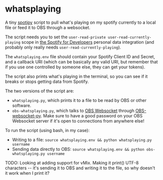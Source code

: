# whatsplaying
A tiny [spotipy](https://github.com/plamere/spotipy) script to pull what's
playing on my spotify currently to a local file or feed it to OBS through
a websocket.

The script needs you to set the `user-read-private user-read-currently-playing`
scope in [the Spotify for Developers](https://developer.spotify.com/) personal
data integration (and probably only really needs `user-read-currently-playing`).

The `whatsplaying.env` file should contain your Spotify Client ID and Secret,
and a callback URI (which can be basically any valid URI, but remember that if
you use one controlled by someone else, they can get your tokens).

The script also prints what's playing in the terminal, so you can see if it
breaks or stops getting data from Spotify.

The two versions of the script are:
*   `whatsplaying.py`, which prints it to a file to be read by OBS or other
    software.
*   `obs-whatsplaying.py`, which talks to [OBS
    Websocket](https://github.com/Palakis/obs-websocket) through
    [OBS-websocket-py](https://github.com/Elektordi/obs-websocket-py/). Make
    sure to have a good password on your OBS Websocket server if it's open to
    connections from anywhere else!

To run the script (using bash, in my case):
*   Writing to a file: `source whatsplaying.env && python whatsplaying.py
    username`
*   Sending data directly to OBS: `source whatsplaying.env && python
    obs-whatsplaying.py username`

TODO: Looking at adding support for vMix. Making it print() UTF-8 characters
-- it's sending it to OBS and writing it to the file, so why doesn't it work
when I print it?